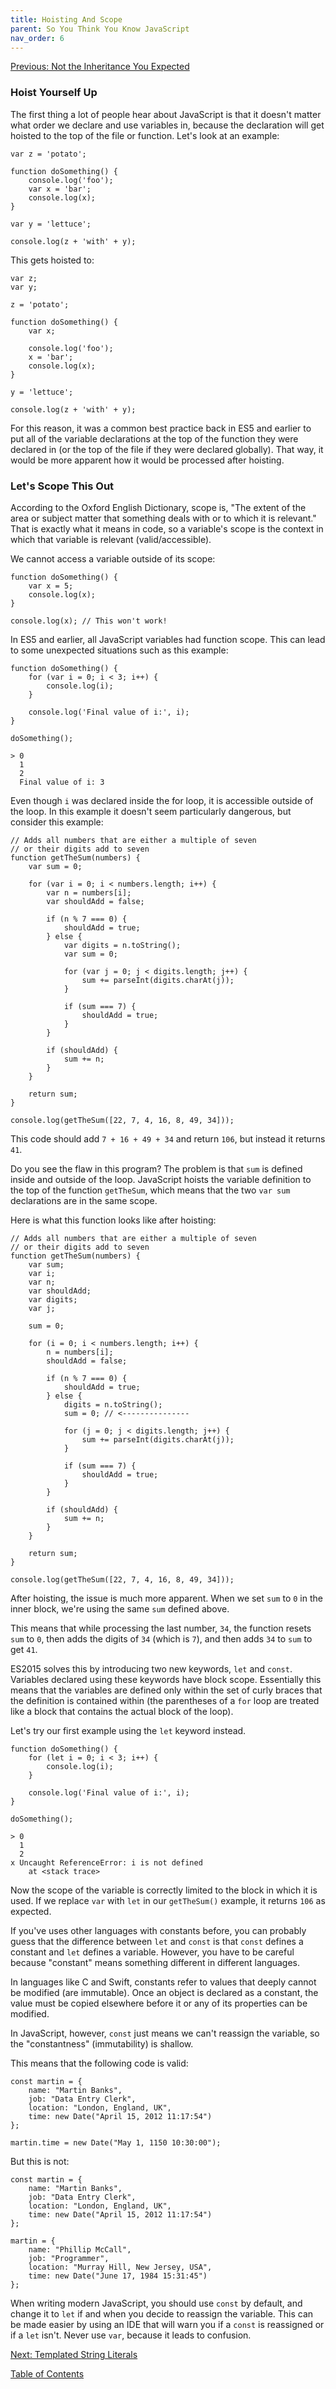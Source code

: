 ```yaml
---
title: Hoisting And Scope
parent: So You Think You Know JavaScript
nav_order: 6
---
```

[Previous: Not the Inheritance You Expected](5-prototype.md)

### Hoist Yourself Up
The first thing a lot of people hear about JavaScript is that it doesn't matter what order we declare and use variables in, because the declaration will get hoisted to the top of the file or function. Let's look at an example:

```
var z = 'potato';

function doSomething() {
    console.log('foo');
    var x = 'bar';
    console.log(x);
}

var y = 'lettuce';

console.log(z + 'with' + y);
```

This gets hoisted to:

```
var z;
var y;

z = 'potato';

function doSomething() {
    var x;

    console.log('foo');
    x = 'bar';
    console.log(x);
}

y = 'lettuce';

console.log(z + 'with' + y);
```

For this reason, it was a common best practice back in ES5 and earlier to put all of the variable declarations at the top of the function they were declared in (or the top of the file if they were declared globally). That way, it would be more apparent how it would be processed after hoisting.

### Let's Scope This Out

According to the Oxford English Dictionary, scope is, "The extent of the area or subject matter that something deals with or to which it is relevant." That is exactly what it means in code, so a variable's scope is the context in which that variable is relevant (valid/accessible).

We cannot access a variable outside of its scope:

```
function doSomething() {
    var x = 5;
    console.log(x);
}

console.log(x); // This won't work!
```


In ES5 and earlier, all JavaScript variables had function scope. This can lead to some unexpected situations such as this example:

```
function doSomething() {
    for (var i = 0; i < 3; i++) {
        console.log(i);
    }

    console.log('Final value of i:', i);
}

doSomething();
```
```
> 0
  1
  2
  Final value of i: 3
```

Even though `i` was declared inside the for loop, it is accessible outside of the loop. In this example it doesn't seem particularly dangerous, but consider this example:
```
// Adds all numbers that are either a multiple of seven
// or their digits add to seven
function getTheSum(numbers) {
    var sum = 0;

    for (var i = 0; i < numbers.length; i++) {
        var n = numbers[i];
        var shouldAdd = false;

        if (n % 7 === 0) {
            shouldAdd = true;
        } else {
            var digits = n.toString();
            var sum = 0;

            for (var j = 0; j < digits.length; j++) {
                sum += parseInt(digits.charAt(j));
            }

            if (sum === 7) {
                shouldAdd = true;
            }
        }

        if (shouldAdd) {
            sum += n;
        }
    }

    return sum;
}

console.log(getTheSum([22, 7, 4, 16, 8, 49, 34]));
```
This code should add `7 + 16 + 49 + 34` and return `106`, but instead it returns `41`.

Do you see the flaw in this program? The problem is that `sum` is defined inside and outside of the loop. JavaScript hoists the variable definition to the top of the function `getTheSum`, which means that the two `var sum` declarations are in the same scope.

Here is what this function looks like after hoisting:
```
// Adds all numbers that are either a multiple of seven
// or their digits add to seven
function getTheSum(numbers) {
    var sum;
    var i;
    var n;
    var shouldAdd;
    var digits;
    var j;

    sum = 0;

    for (i = 0; i < numbers.length; i++) {
        n = numbers[i];
        shouldAdd = false;

        if (n % 7 === 0) {
            shouldAdd = true;
        } else {
            digits = n.toString();
            sum = 0; // <---------------

            for (j = 0; j < digits.length; j++) {
                sum += parseInt(digits.charAt(j));
            }

            if (sum === 7) {
                shouldAdd = true;
            }
        }

        if (shouldAdd) {
            sum += n;
        }
    }

    return sum;
}

console.log(getTheSum([22, 7, 4, 16, 8, 49, 34]));
```

After hoisting, the issue is much more apparent. When we set `sum` to `0` in the inner block, we're using the same `sum` defined above.

This means that while processing the last number, `34`, the function resets `sum` to `0`, then adds the digits of `34` (which is `7`), and then adds `34` to `sum` to get `41`.

ES2015 solves this by introducing two new keywords, `let` and `const`. Variables declared using these keywords have block scope. Essentially this means that the variables are defined only within the set of curly braces that the definition is contained within (the parentheses of a `for` loop are treated like a block that contains the actual block of the loop).

Let's try our first example using the `let` keyword instead.

```
function doSomething() {
    for (let i = 0; i < 3; i++) {
        console.log(i);
    }

    console.log('Final value of i:', i);
}

doSomething();
```
```
> 0
  1
  2
x Uncaught ReferenceError: i is not defined
    at <stack trace>
```

Now the scope of the variable is correctly limited to the block in which it is used. If we replace `var` with `let` in our `getTheSum()` example, it returns `106` as expected.

If you've uses other languages with constants before, you can probably guess that the difference between `let` and `const` is that `const` defines a constant and `let` defines a variable. However, you have to be careful because "constant" means something different in different languages.

In languages like C and Swift, constants refer to values that deeply cannot be modified (are immutable). Once an object is declared as a constant, the value must be copied elsewhere before it or any of its properties can be modified.

In JavaScript, however, `const` just means we can't reassign the variable, so the "constantness" (immutability) is shallow.

This means that the following code is valid:
```
const martin = {
    name: "Martin Banks",
    job: "Data Entry Clerk",
    location: "London, England, UK",
    time: new Date("April 15, 2012 11:17:54")
};

martin.time = new Date("May 1, 1150 10:30:00");
```
But this is not:
```
const martin = {
    name: "Martin Banks",
    job: "Data Entry Clerk",
    location: "London, England, UK",
    time: new Date("April 15, 2012 11:17:54")
};

martin = {
    name: "Phillip McCall",
    job: "Programmer",
    location: "Murray Hill, New Jersey, USA",
    time: new Date("June 17, 1984 15:31:45")
};
```

When writing modern JavaScript, you should use `const` by default, and change it to `let` if and when you decide to reassign the variable. This can be made easier by using an IDE that will warn you if a `const` is reassigned or if a `let` isn't. Never use `var`, because it leads to confusion.

[Next: Templated String Literals](7-templated-string-literals.md)

[Table of Contents](0-intro.md)
